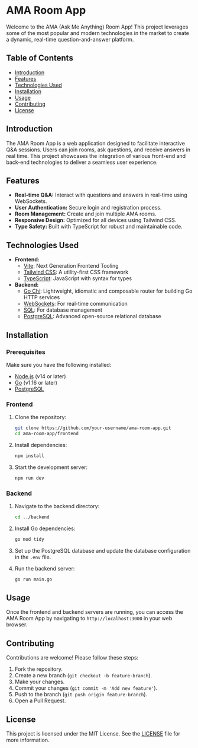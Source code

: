 # AMA Room App

Welcome to the AMA (Ask Me Anything) Room App! This project leverages some of the most popular and modern technologies in the market to create a dynamic, real-time question-and-answer platform.

## Table of Contents
- [Introduction](#introduction)
- [Features](#features)
- [Technologies Used](#technologies-used)
- [Installation](#installation)
- [Usage](#usage)
- [Contributing](#contributing)
- [License](#license)

## Introduction

The AMA Room App is a web application designed to facilitate interactive Q&A sessions. Users can join rooms, ask questions, and receive answers in real time. This project showcases the integration of various front-end and back-end technologies to deliver a seamless user experience.

## Features

- **Real-time Q&A:** Interact with questions and answers in real-time using WebSockets.
- **User Authentication:** Secure login and registration process.
- **Room Management:** Create and join multiple AMA rooms.
- **Responsive Design:** Optimized for all devices using Tailwind CSS.
- **Type Safety:** Built with TypeScript for robust and maintainable code.

## Technologies Used

- **Frontend:**
  - [Vite](https://vitejs.dev/): Next Generation Frontend Tooling
  - [Tailwind CSS](https://tailwindcss.com/): A utility-first CSS framework
  - [TypeScript](https://www.typescriptlang.org/): JavaScript with syntax for types
- **Backend:**
  - [Go Chi](https://github.com/go-chi/chi): Lightweight, idiomatic and composable router for building Go HTTP services
  - [WebSockets](https://developer.mozilla.org/en-US/docs/Web/API/WebSockets_API): For real-time communication
  - [SQL](https://en.wikipedia.org/wiki/SQL): For database management
  - [PostgreSQL](https://www.postgresql.org/): Advanced open-source relational database

## Installation

### Prerequisites

Make sure you have the following installed:
- [Node.js](https://nodejs.org/) (v14 or later)
- [Go](https://golang.org/) (v1.16 or later)
- [PostgreSQL](https://www.postgresql.org/)

### Frontend

1. Clone the repository:

   ```bash
   git clone https://github.com/your-username/ama-room-app.git
   cd ama-room-app/frontend
   ```

2. Install dependencies:

   ```bash
   npm install
   ```

3. Start the development server:

   ```bash
   npm run dev
   ```

### Backend

1. Navigate to the backend directory:

   ```bash
   cd ../backend
   ```

2. Install Go dependencies:

   ```bash
   go mod tidy
   ```

3. Set up the PostgreSQL database and update the database configuration in the `.env` file.

4. Run the backend server:

   ```bash
   go run main.go
   ```

## Usage

Once the frontend and backend servers are running, you can access the AMA Room App by navigating to `http://localhost:3000` in your web browser.

## Contributing

Contributions are welcome! Please follow these steps:

1. Fork the repository.
2. Create a new branch (`git checkout -b feature-branch`).
3. Make your changes.
4. Commit your changes (`git commit -m 'Add new feature'`).
5. Push to the branch (`git push origin feature-branch`).
6. Open a Pull Request.

## License

This project is licensed under the MIT License. See the [LICENSE](LICENSE) file for more information.
